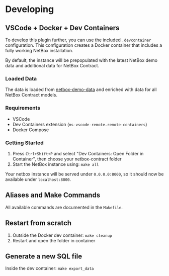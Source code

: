 # Developing

## VSCode + Docker + Dev Containers

To develop this plugin further, you can use the included `.devcontainer` configuration. This configuration creates a Docker container that includes a fully working NetBox installation.

By default, the instance will be prepopulated with the latest NetBox demo data and additional data for NetBox Contract.

### Loaded Data
The data is loaded from [netbox-demo-data](https://github.com/netbox-community/netbox-demo-data) and enriched with data for all NetBox Contract models.

### Requirements
- VSCode
- Dev Containers extension (`ms-vscode-remote.remote-containers`)
- Docker Compose

### Getting Started

1. Press `Ctrl+Shift+P` and select "Dev Containers: Open Folder in Container", then choose your netbox-contract folder
2. Start the NetBox instance using: `make all`

Your netbox instance will be served under `0.0.0.0:8000`, so it should now be available under `localhost:8000`.


## Aliases and Make Commands

All available commands are documented in the `Makefile`.

## Restart from scratch

1. Outside the Docker dev container: `make cleanup` 
2. Restart and open the folder in container

## Generate a new SQL file

Inside the dev container: `make export_data`

